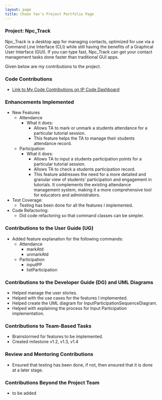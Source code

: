 ```yaml
---
layout: page
title: Choon Yan's Project Portfolio Page
---
```


### Project: Npc_Track

Npc_Track is a desktop app for managing contacts, optimized for use via a Command Line Interface (CLI) while still
having the benefits of a Graphical User Interface (GUI). If you can type fast, Npc_Track can get your contact
management tasks done faster than traditional GUI apps.

Given below are my contributions to the project.

### Code Contributions

- [Link to My Code Contributions on tP Code Dashboard](https://nus-cs2103-ay2324s1.github.io/tp-dashboard/?search=choonyan02&sort=groupTitle&sortWithin=title&timeframe=commit&mergegroup=&groupSelect=groupByRepos&breakdown=true&checkedFileTypes=docs~functional-code~test-code&since=2023-09-22&tabOpen=true&tabType=authorship&tabAuthor=Choonyan02&tabRepo=AY2324S1-CS2103T-T12-1%2Ftp%5Bmaster%5D&authorshipIsMergeGroup=false&authorshipFileTypes=docs&authorshipIsBinaryFileTypeChecked=false&authorshipIsIgnoredFilesChecked=false)

### Enhancements Implemented

- New Features
  - Attendance
    - What it does:
      - Allows TA to mark or unmark a students attendance for a particular tutorial session.
      - This feature helps the TA to manage their students attendance record.
  - Participation
    - What it does:
      - Allows TA to input a students participation points for a particular tutorial session.
      - Allows TA to check a students participation record.
      - This feature addresses the need for a more detailed and granular view of students' participation and
        engagement in tutorials. It complements the existing attendance management system,
        making it a more comprehensive tool for educators and administrators.
- Test Coverage:
  - Testing has been done for all the features I implemented.
- Code Refactoring:
  - Did code refactoring so that command classes can be simpler.

### Contributions to the User Guide (UG)

- Added feature explanation for the following commands:
  - Attendance
    - markAtd
    - unmarkAtd
  - Participation
    - inputPP
    - listParticipation

### Contributions to the Developer Guide (DG) and UML Diagrams

- Helped manage the user stories.
- Helped with the use cases for the features I implemented.
- Helped create the UML diagram for InputParticipationSequenceDiagram.
- Helped with explaining the process for Input Participation implementation.

### Contributions to Team-Based Tasks

- Brainstormed for features to be implemented.
- Created milestone v1.2, v1.3, v1.4

### Review and Mentoring Contributions

- Ensured that testing has been done, if not, then ensured that it is done at a later stage.

### Contributions Beyond the Project Team

- to be added
